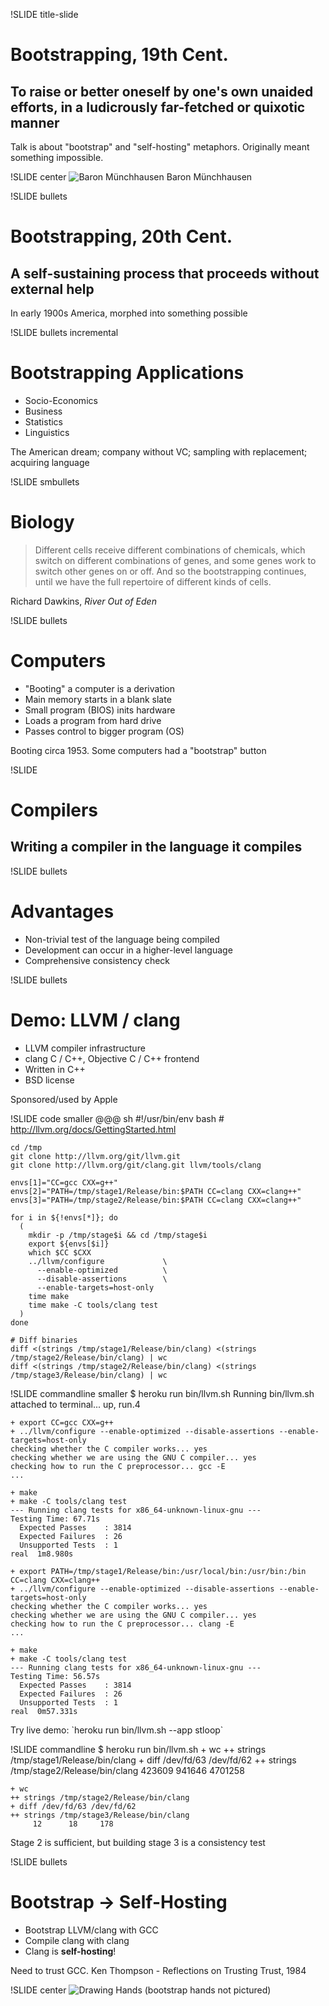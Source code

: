 !SLIDE title-slide
# Bootstrapping, 19th Cent. #
## To raise or better oneself by one's own unaided efforts, in a ludicrously far-fetched or quixotic manner ##

<p class="notes">
Talk is about "bootstrap" and "self-hosting" metaphors. Originally meant something impossible.
</p>

!SLIDE center
![Baron Münchhausen](BaronMunch.jpg "Baron Münchhausen")
Baron Münchhausen

!SLIDE bullets
# Bootstrapping, 20th Cent. #
## A self-sustaining process that proceeds without external help ##

<p class="notes">
In early 1900s America, morphed into something possible
</p>

!SLIDE bullets incremental
# Bootstrapping Applications #
* Socio-Economics
* Business
* Statistics
* Linguistics

<p class="notes">
The American dream; company without VC; sampling with replacement; acquiring language
</p>

!SLIDE smbullets
# Biology #
<blockquote>
Different cells receive different combinations of chemicals, which switch on different combinations of genes, and some genes work to switch other genes on or off. And so the bootstrapping continues, until we have the full repertoire of different kinds of cells.
</blockquote>

Richard Dawkins, <i>River Out of Eden</i>

!SLIDE bullets
# Computers #

* "Booting" a computer is a derivation
* Main memory starts in a blank slate
* Small program (BIOS) inits hardware
* Loads a program from hard drive
* Passes control to bigger program (OS)

<p class="notes">
Booting circa 1953. Some computers had a "bootstrap" button
</p>

!SLIDE
# Compilers #
## Writing a compiler in the language it compiles ##

!SLIDE bullets
# Advantages #
* Non-trivial test of the language being compiled
* Development can occur in a higher-level language
* Comprehensive consistency check

!SLIDE bullets
# Demo: LLVM / clang #
* LLVM compiler infrastructure
* clang C / C++, Objective C / C++ frontend
* Written in C++
* BSD license

<p class="notes">
Sponsored/used by Apple
</p>

!SLIDE code smaller
    @@@ sh
    #!/usr/bin/env bash
    # http://llvm.org/docs/GettingStarted.html

    cd /tmp
    git clone http://llvm.org/git/llvm.git
    git clone http://llvm.org/git/clang.git llvm/tools/clang

    envs[1]="CC=gcc CXX=g++"
    envs[2]="PATH=/tmp/stage1/Release/bin:$PATH CC=clang CXX=clang++"
    envs[3]="PATH=/tmp/stage2/Release/bin:$PATH CC=clang CXX=clang++"

    for i in ${!envs[*]}; do
      (
        mkdir -p /tmp/stage$i && cd /tmp/stage$i
        export ${envs[$i]}
        which $CC $CXX
        ../llvm/configure             \
          --enable-optimized          \
          --disable-assertions        \
          --enable-targets=host-only
        time make
        time make -C tools/clang test
      )
    done

    # Diff binaries
    diff <(strings /tmp/stage1/Release/bin/clang) <(strings /tmp/stage2/Release/bin/clang) | wc
    diff <(strings /tmp/stage2/Release/bin/clang) <(strings /tmp/stage3/Release/bin/clang) | wc

!SLIDE commandline smaller
    $ heroku run bin/llvm.sh
    Running bin/llvm.sh attached to terminal... up, run.4

    + export CC=gcc CXX=g++
    + ../llvm/configure --enable-optimized --disable-assertions --enable-targets=host-only
    checking whether the C compiler works... yes
    checking whether we are using the GNU C compiler... yes
    checking how to run the C preprocessor... gcc -E
    ...

    + make
    + make -C tools/clang test
    --- Running clang tests for x86_64-unknown-linux-gnu ---
    Testing Time: 67.71s
      Expected Passes    : 3814
      Expected Failures  : 26
      Unsupported Tests  : 1
    real  1m8.980s

    + export PATH=/tmp/stage1/Release/bin:/usr/local/bin:/usr/bin:/bin CC=clang CXX=clang++
    + ../llvm/configure --enable-optimized --disable-assertions --enable-targets=host-only
    checking whether the C compiler works... yes
    checking whether we are using the GNU C compiler... yes
    checking how to run the C preprocessor... clang -E
    ...

    + make
    + make -C tools/clang test
    --- Running clang tests for x86_64-unknown-linux-gnu ---
    Testing Time: 56.57s
      Expected Passes    : 3814
      Expected Failures  : 26
      Unsupported Tests  : 1
    real  0m57.331s

<p class="notes">
Try live demo: `heroku run bin/llvm.sh --app stloop`
</p>

!SLIDE commandline
    $ heroku run bin/llvm.sh
    + wc
    ++ strings /tmp/stage1/Release/bin/clang
    + diff /dev/fd/63 /dev/fd/62
    ++ strings /tmp/stage2/Release/bin/clang
     423609  941646 4701258

    + wc
    ++ strings /tmp/stage2/Release/bin/clang
    + diff /dev/fd/63 /dev/fd/62
    ++ strings /tmp/stage3/Release/bin/clang
         12      18     178

<p class="notes">
Stage 2 is sufficient, but building stage 3 is a consistency test
</p>

!SLIDE bullets
# Bootstrap → Self-Hosting #
* Bootstrap LLVM/clang with GCC
* Compile clang with clang
* Clang is <b>self-hosting</b>!

<p class="notes">
Need to trust GCC. Ken Thompson - Reflections on Trusting Trust, 1984
</p>

!SLIDE center
![Drawing Hands](handrawb.jpg "Drawing Hands")
(bootstrap hands not pictured)